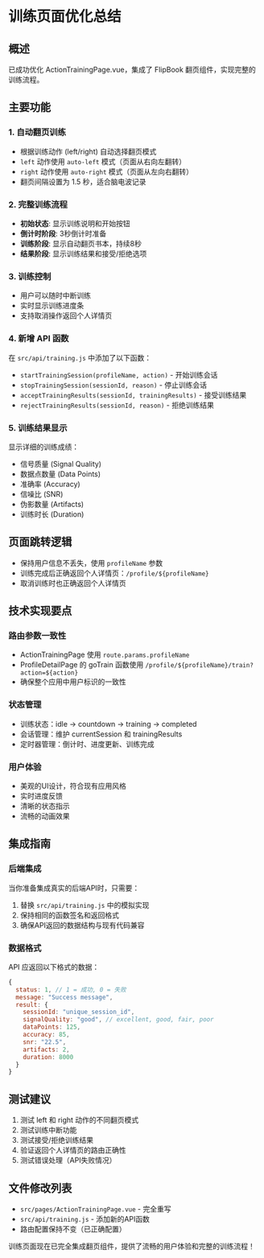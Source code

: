 # 训练页面优化总结

## 概述
已成功优化 ActionTrainingPage.vue，集成了 FlipBook 翻页组件，实现完整的训练流程。

## 主要功能

### 1. 自动翻页训练
- 根据训练动作 (left/right) 自动选择翻页模式
- `left` 动作使用 `auto-left` 模式（页面从右向左翻转）
- `right` 动作使用 `auto-right` 模式（页面从左向右翻转）
- 翻页间隔设置为 1.5 秒，适合脑电波记录

### 2. 完整训练流程
- **初始状态**: 显示训练说明和开始按钮
- **倒计时阶段**: 3秒倒计时准备
- **训练阶段**: 显示自动翻页书本，持续8秒
- **结果阶段**: 显示训练结果和接受/拒绝选项

### 3. 训练控制
- 用户可以随时中断训练
- 实时显示训练进度条
- 支持取消操作返回个人详情页

### 4. 新增 API 函数
在 `src/api/training.js` 中添加了以下函数：

- `startTrainingSession(profileName, action)` - 开始训练会话
- `stopTrainingSession(sessionId, reason)` - 停止训练会话
- `acceptTrainingResults(sessionId, trainingResults)` - 接受训练结果
- `rejectTrainingResults(sessionId, reason)` - 拒绝训练结果

### 5. 训练结果显示
显示详细的训练成绩：
- 信号质量 (Signal Quality)
- 数据点数量 (Data Points)
- 准确率 (Accuracy)
- 信噪比 (SNR)
- 伪影数量 (Artifacts)
- 训练时长 (Duration)

## 页面跳转逻辑
- 保持用户信息不丢失，使用 `profileName` 参数
- 训练完成后正确返回个人详情页：`/profile/${profileName}`
- 取消训练时也正确返回个人详情页

## 技术实现要点

### 路由参数一致性
- ActionTrainingPage 使用 `route.params.profileName`
- ProfileDetailPage 的 goTrain 函数使用 `/profile/${profileName}/train?action=${action}`
- 确保整个应用中用户标识的一致性

### 状态管理
- 训练状态：idle → countdown → training → completed
- 会话管理：维护 currentSession 和 trainingResults
- 定时器管理：倒计时、进度更新、训练完成

### 用户体验
- 美观的UI设计，符合现有应用风格
- 实时进度反馈
- 清晰的状态指示
- 流畅的动画效果

## 集成指南

### 后端集成
当你准备集成真实的后端API时，只需要：

1. 替换 `src/api/training.js` 中的模拟实现
2. 保持相同的函数签名和返回格式
3. 确保API返回的数据结构与现有代码兼容

### 数据格式
API 应返回以下格式的数据：
```javascript
{
  status: 1, // 1 = 成功, 0 = 失败
  message: "Success message",
  result: {
    sessionId: "unique_session_id",
    signalQuality: "good", // excellent, good, fair, poor
    dataPoints: 125,
    accuracy: 85,
    snr: "22.5",
    artifacts: 2,
    duration: 8000
  }
}
```

## 测试建议
1. 测试 left 和 right 动作的不同翻页模式
2. 测试训练中断功能
3. 测试接受/拒绝训练结果
4. 验证返回个人详情页的路由正确性
5. 测试错误处理（API失败情况）

## 文件修改列表
- `src/pages/ActionTrainingPage.vue` - 完全重写
- `src/api/training.js` - 添加新的API函数
- 路由配置保持不变（已正确配置）

训练页面现在已完全集成翻页组件，提供了流畅的用户体验和完整的训练流程！ 